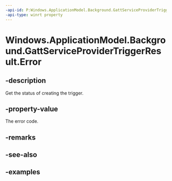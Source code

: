 ```yaml
---
-api-id: P:Windows.ApplicationModel.Background.GattServiceProviderTriggerResult.Error
-api-type: winrt property
---
```


<!-- Property syntax.
public BluetoothError Error { get; }
-->

# Windows.ApplicationModel.Background.GattServiceProviderTriggerResult.Error

## -description
Get the status of creating the trigger.

## -property-value
The error code.

## -remarks

## -see-also

## -examples
